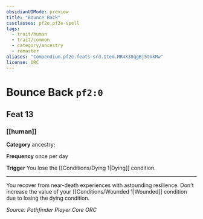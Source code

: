 ```yaml
---
obsidianUIMode: preview
title: "Bounce Back"
cssclasses: pf2e,pf2e-spell
tags:
  - trait/human
  - trait/common
  - category/ancestry
  - remaster
aliases: "Compendium.pf2e.feats-srd.Item.MR4X38qgBj5tmkMw"
license: ORC
---
```

# Bounce Back `pf2:0`
## Feat 13
### [[human]]

**Category** ancestry; 




**Frequency** once per day

**Trigger** You lose the [[Conditions/Dying 1|Dying]] condition.

* * *

You recover from near-death experiences with astounding resilience. Don't increase the value of your [[Conditions/Wounded 1|Wounded]] condition due to losing the dying condition.

*Source: Pathfinder Player Core*
*ORC*
